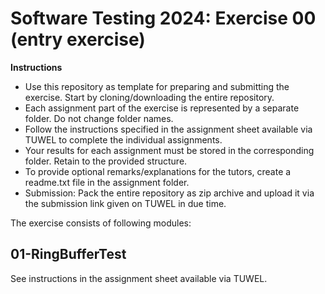 # Software Testing 2024: Exercise 00 (entry exercise)

**Instructions**

* Use this repository as template for preparing and submitting the exercise. Start by cloning/downloading the entire repository. 
* Each assignment part of the exercise is represented by a separate folder. Do not change folder names.
* Follow the instructions specified in the assignment sheet available via TUWEL to complete the individual assignments.
* Your results for each assignment must be stored in the corresponding folder. Retain to the provided structure.
* To provide optional remarks/explanations for the tutors, create a readme.txt file in the assignment folder.  
* Submission: Pack the entire repository as zip archive and upload it via the submission link given on TUWEL in due time.

The exercise consists of following modules:

## 01-RingBufferTest
See instructions in the assignment sheet available via TUWEL.




